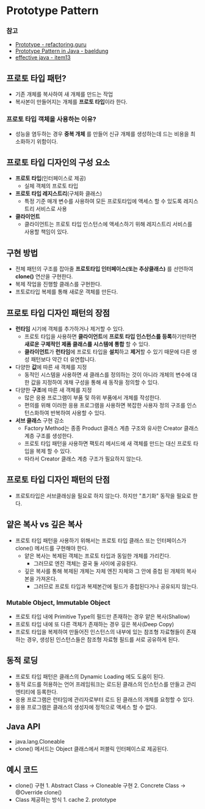 # Prototype Pattern

### 참고

* [Prototype - refactoring.guru](https://refactoring.guru/design-patterns/prototype)
* [Prototype Pattern in Java - baeldung](https://www.baeldung.com/java-pattern-prototype)
* [effective java - item13](https://github.com/SeokRae/TIL/tree/fc6c10a60a95a564748bcc7f550358bfcf5f5eff/java/contents/effactive/item_13.md)

## 프로토 타입 패턴?

* 기존 개체를 복사하여 새 개체를 만드는 작업
* 복사본이 만들어지는 개체를 **프로토 타입**이라 한다.

### 프로토 타입 객체을 사용하는 이유?

* 성능을 염두하는 경우 **중복 개체** 를 만들어 신규 개체를 생성하는데 드는 비용을 최소화하기 위함이다.

## 프로토 타입 디자인의 구성 요소

* **프로토 타입**\(인터페이스로 제공\)
	* 실체 객체의 프로토 타입
* **프로토 타입 레지스트리**\(구체화 클래스\)
	* 특정 기준 매개 변수를 사용하여 모든 프로토타입에 액세스 할 수 있도록 레지스트리 서비스로 사용
* **클라이언트**
	* 클라이언트는 프로토 타입 인스턴스에 액세스하기 위해 레지스트리 서비스를 사용할 책임이 있다.

## 구현 방법

* 전체 패턴의 구조를 잡아줄 **프로토타입 인터페이스\(또는 추상클래스\)** 를 선언하여 **clone\(\)** 연산을 구현한다.
* 복제 작업을 진행할 클래스를 구현한다.
* 프토로타입 복제를 통해 새로운 객체를 만든다.

## 프로토 타입 디자인 패턴의 장점

* **런타임** 시기에 객체를 추가하거나 제거할 수 있다.
	* 프로토 타입을 사용하면 **클라이언트**에 **프로토 타입 인스턴스를 등록**하기만하면 **새로운 구체적인 제품 클래스를 시스템에 통합** 할 수 있다.
	* **클라이언트**가 **런타임**에 프로토 타입을 **설치**하고 **제거**할 수 있기 때문에 다른 생성 패턴보다 약간 더 유연합니다.
* 다양한 **값**에 따른 새 객체를 지정
	* 동적인 시스템을 사용하면 새 클래스를 정의하는 것이 아니라 개체의 변수에 대한 값을 지정하여 개채 구성을 통해 새 동작을 정의할 수 있다.
* 다양한 **구조**에 따른 새 객체를 지정
	* 많은 응용 프로그램이 부품 및 하위 부품에서 개체를 작성한다.
	* 편의를 위해 이러한 응용 프로그램을 사용하면 복잡한 사용자 정의 구조를 인스턴스화하여 반복하여 사용할 수 있다.
* **서브 클래스** 구현 감소
	* Factory Method는 종종 Product 클래스 계층 구조와 유사한 Creator 클래스 계층 구조를 생성한다.
	* 프로토 타입 패턴을 사용하면 팩토리 메서드에 새 객체를 만드는 대신 프로토 타입을 복제 할 수 있다.
	* 따라서 Creator 클래스 계층 구조가 필요하지 않는다.

## 프로토 타입 디자인 패턴의 단점

* 프로토타입은 서브클래싱을 필요로 하지 않는다. 하지만 "초기화" 동작을 필요로 한다.

## 얕은 복사 vs 깊은 복사

* 프로토 타입 패턴을 사용하기 위해서는 프로토 타입 클래스 또는 인터페이스가 clone\(\) 메서드를 구현해야 한다.
	* 얕은 복사는 복제된 객체는 프로토 타입과 동일한 개체를 가리킨다.
		* 그러므로 엔진 객체는 결국 둘 사이에 공유된다.
	* 깊은 복사를 통해 복제된 개체는 자체 엔진 자체와 그 안에 중첩 된 개체의 복사본을 가져온다.
		* 그러므로 프로토 타입과 복제본간에 필드가 중첩된다거나 공유되지 않는다.

### Mutable Object, Immutable Object

* 프로토 타입 내에 Primitive Type의 필드만 존재하는 경우 얕은 복사\(Shallow\)
* 프로토 타입 내에 또 다른 객체가 존재하는 경우 깊은 복사\(Deep Copy\)
* 프로토 타입을 복제하여 만들어진 인스턴스의 내부에 있는 참조형 자료형들이 존재하는 경우, 생성된 인스턴스들은 참조형 자료형 필드를 서로 공유하게 된다.

## 동적 로딩

* 프로토 타입 패턴은 클래스의 Dynamic Loading 에도 도움이 된다.
* 동적 로드를 허용하는 언어 프레임워크는 로드된 클래스의 인스턴스를 만들고 관리 엔티티에 등록한다.
* 응용 프로그램은 런타임에 관리자로부터 로드 된 클래스의 개체를 요청할 수 있다.
* 응용 프로그램은 클래스의 생성자에 정적으로 액세스 할 수 없다.

## Java API

* java.lang.Cloneable
* clone\(\) 메서드는 Object 클래스에서 퍼블릭 인터페이스로 제공된다.

## 예시 코드

* clone\(\) 구현 1. Abstract Class -&gt; Cloneable 구현 2. Concrete Class -&gt; @Override clone\(\)
* Class 제공하는 방식 1. cache 2. prototype
